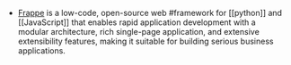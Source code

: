 - [Frappe](https://frappeframework.com/) is a low-code, open-source web #framework for [[python]] and [[JavaScript]] that enables rapid application development with a modular architecture, rich single-page application, and extensive extensibility features, making it suitable for building serious business applications.